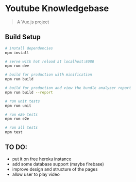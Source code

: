 # Youtube Knowledgebase

> A Vue.js project

## Build Setup

``` bash
# install dependencies
npm install

# serve with hot reload at localhost:8080
npm run dev

# build for production with minification
npm run build

# build for production and view the bundle analyzer report
npm run build --report

# run unit tests
npm run unit

# run e2e tests
npm run e2e

# run all tests
npm test
```

## TO DO:
- put it on free heroku instance
- add some database support (maybe firebase)
- improve design and structure of the pages
- allow user to play video
